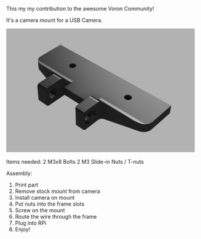 This my my contribution to the awesome Voron Community!

It's a camera mount for a USB Camera.

![Screenshot_4](Screenshot_4.jpg)


Items needed:
2 M3x8 Bolts
2 M3 Slide-in Nuts / T-nuts


Assembly:
1. Print part
2. Remove stock mount from camera
3. Install camera on mount
4. Put nuts into the frame slots
5. Screw on the mount
6. Route the wire through the frame
7. Plug into RPi
8. Enjoy!
